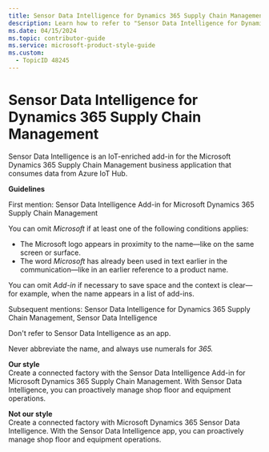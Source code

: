 ```yaml
---
title: Sensor Data Intelligence for Dynamics 365 Supply Chain Management
description: Learn how to refer to "Sensor Data Intelligence for Dynamics 365 Supply Chain Management" in your content.
ms.date: 04/15/2024
ms.topic: contributor-guide
ms.service: microsoft-product-style-guide
ms.custom:
  - TopicID 48245
---
```



# Sensor Data Intelligence for Dynamics 365 Supply Chain Management

Sensor Data Intelligence is an IoT-enriched add-in for the Microsoft Dynamics 365 Supply Chain Management business application that consumes data from Azure IoT Hub.

**Guidelines**

First mention: Sensor Data Intelligence Add-in for Microsoft Dynamics 365 Supply Chain Management

You can omit *Microsoft* if at least one of the following conditions applies:  

- The Microsoft logo appears in proximity to the name—like on the same screen or surface.
- The word *Microsoft* has already been used in text earlier in the communication—like in an earlier reference to a product name.

You can omit *Add-in* if necessary to save space and the context is clear—for example, when the name appears in a list of add-ins.

Subsequent mentions: Sensor Data Intelligence for Dynamics 365 Supply Chain Management, Sensor Data Intelligence

Don't refer to Sensor Data Intelligence as an app.

Never abbreviate the name, and always use numerals for *365.*

**Our style**  
Create a connected factory with the Sensor Data Intelligence Add-in for Microsoft Dynamics 365 Supply Chain Management. With Sensor Data Intelligence, you can proactively manage shop floor and equipment operations.

**Not our style**  
Create a connected factory with Microsoft Dynamics 365 Sensor Data Intelligence. With the Sensor Data Intelligence app, you can proactively manage shop floor and equipment operations.

